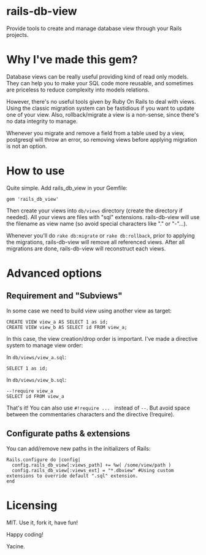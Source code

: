 # rails-db-view

Provide tools to create and manage database view through your Rails projects.

# Why I've made this gem?

Database views can be really useful providing kind of read only models.
They can help you to make your SQL code more reusable, and sometimes are priceless to reduce complexity into models relations.

However, there's no useful tools given by Ruby On Rails to deal with views. Using the classic migration system can be
fastidious if you want to update one of your view.
Also, rollback/migrate a view is a non-sense, since there's no data integrity
to manage.

Whenever you migrate and remove a field from a table used by a view, postgresql will throw an error, so removing views before applying migration is not an option.


# How to use

Quite simple. Add rails_db_view in your Gemfile:

    gem 'rails_db_view'

Then create your views into `db/views` directory (create the directory if needed).
All your views are files with "sql" extensions.
rails-db-view will use the filename as view name (so avoid special characters like "." or "-"...).

Whenever you'll do `rake db:migrate` or `rake db:rollback`, prior to applying the migrations, rails-db-view will remove all referenced views. After all migrations are done, rails-db-view will reconstruct each views.

# Advanced options

## Requirement and "Subviews"

In some case we need to build view using another view as target:


    CREATE VIEW view_a AS SELECT 1 as id;
    CREATE VIEW view_b AS SELECT id FROM view_a;


In this case, the view creation/drop order is important. I've made a directive system to manage view order:

In `db/views/view_a.sql`:

    SELECT 1 as id;

In `db/views/view_b.sql`:

    --!require view_a
    SELECT id FROM view_a


That's it! You can also use `#!require ... ` instead of `--`. But avoid space between the commentaries characters and the directive (!require).

## Configurate paths & extensions

You can add/remove new paths in the initializers of Rails:

    Rails.configure do |config|
      config.rails_db_view[:views_path] += %w( /some/view/path )
      config.rails_db_view[:views_ext] = "*.dbview" #Using custom extensions to override default ".sql" extension.
    end

# Licensing

MIT. Use it, fork it, have fun!

Happy coding!

Yacine.
